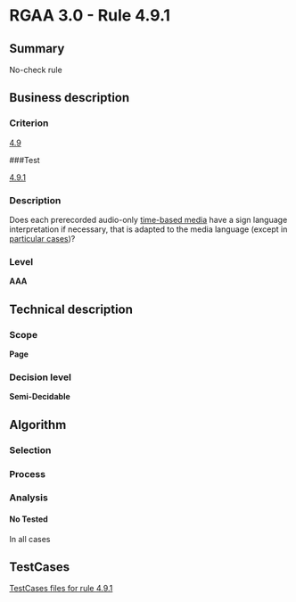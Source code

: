 # RGAA 3.0 -  Rule 4.9.1

## Summary

No-check rule

## Business description

### Criterion

[4.9](http://asqatasun.github.io/RGAA--3.0--EN/RGAA3.0_Criteria_English_version_v1.html#crit-4-9)

###Test

[4.9.1](http://asqatasun.github.io/RGAA--3.0--EN/RGAA3.0_Criteria_English_version_v1.html#test-4-9-1)

### Description
Does each prerecorded
    audio-only <a href="http://asqatasun.github.io/RGAA--3.0--EN/RGAA3.0_Glossary_English_version_v1.html#mMediaTemp">time-based
  media</a> have a sign language interpretation if
    necessary, that is adapted to the media language (except
    in <a title="Particular cases for criterion 4.9" href="http://asqatasun.github.io/RGAA--3.0--EN/RGAA3.0_Particular_cases_English_version_v1.html#cpCrit4-">particular cases</a>)? 


### Level

**AAA**

## Technical description

### Scope

**Page**

### Decision level

**Semi-Decidable**

## Algorithm

### Selection

### Process

### Analysis

#### No Tested 

In all cases



##  TestCases 

[TestCases files for rule 4.9.1](https://gitlab.com/asqatasun/Asqatasun/-/tree/master/rules/rules-rgaa3.0/src/test/resources/testcases/rgaa30/Rgaa30Rule040901/) 


